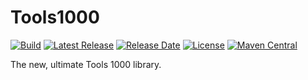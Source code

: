 # Tools1000

[![Build](https://github.com/kerner1000/tools1000/actions/workflows/build.yml/badge.svg)](https://github.com/kerner1000/tools1000/actions/workflows/build.yml) [![Latest Release](https://img.shields.io/github/release/kerner1000/tools1000.svg)](https://github.com/kerner1000/tools1000/releases/latest) [![Release Date](https://img.shields.io/github/release-date/kerner1000/tools1000?color=blue)](https://github.com/kerner1000/tools1000/releases/latest) [![License](https://img.shields.io/github/license/kerner1000/tools1000.svg)](https://github.com/kerner1000/tools1000/blob/master/LICENSE) [![Maven Central](https://maven-badges.herokuapp.com/maven-central/io.github.kerner1000.tools1000/tools1000/badge.svg)](https://maven-badges.herokuapp.com/maven-central/io.github.kerner1000/tools1000)

The new, ultimate Tools 1000 library.
